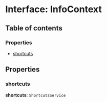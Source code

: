 # Interface: InfoContext

## Table of contents

### Properties

* [shortcuts](/en/auto-docs/type-editor/interfaces/InfoContext.md#shortcuts)

## Properties

### shortcuts

**shortcuts**: `ShortcutsService`
